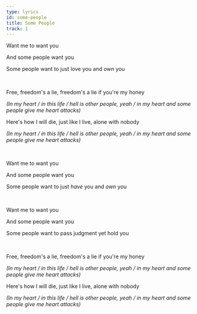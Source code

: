 ```yaml
---
type: lyrics
id: some-people
title: Some People
track: 1
---
```


Want me to want you

And some people want you

Some people want to just love you and <span id="hazardous">*own* you</span>

<br/>

<span id="freedom">Free, freedom's a lie, freedom's a lie if you're my honey</span>

*(In my heart / in this life / <span id="hell-is-other-people-1">hell is other people</span>, yeah / in my heart and some people give me heart attacks)*

Here's how I will die, just like I live, alone with nobody

*(In my heart / in this life / hell is other people, yeah / in my heart and some people give me heart attacks)*

<br/>

Want me to want you

And some people want you

Some people want to just <i>have</i> you and <i>own</i> you

<br/>

Want me to want you

And some people want you

Some <span id="hell-is-other-people-2">people want to pass judgment yet hold you</span>

<br/>

Free, freedom's a lie, freedom's a lie if you're my honey

*(In my heart / in this life / hell is other people, yeah / in my heart and some people give me heart attacks)*

Here's how I will die, just like I live, alone with nobody

*(In my heart / in this life / hell is other people, yeah / in my heart and some people give me heart attacks)*
